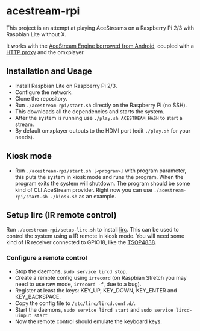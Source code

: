 # acestream-rpi

This project is an attempt at playing AceStreams on a Raspberry Pi 2/3 with Raspbian Lite without X.

It works with the [AceStream Engine borrowed from Android](https://github.com/ronniehd/plexus-dependencies/tree/master/Modules/Linux/arm/rpi2), coupled with a [HTTP proxy](https://github.com/AndreyPavlenko/aceproxy) and the omxplayer.

## Installation and Usage

* Install Raspbian Lite on Raspberry Pi 2/3.
* Configure the network.
* Clone the repository.
* Run `./acestream-rpi/start.sh` directly on the Raspberry Pi (no SSH).
* This downloads all the dependencies and starts the system.
* After the system is running use `./play.sh ACESTREAM_HASH` to start a stream.
* By default omxplayer outputs to the HDMI port (edit `./play.sh` for your needs).

## Kiosk mode

* Run `./acestream-rpi/start.sh [<program>]` with program parameter, this puts the system in kiosk mode and runs the program. When the program exits the system will shutdown. The program should be some kind of CLI AceStream provider. Right now you can use `./acestream-rpi/start.sh ./kiosk.sh` as an example.

## Setup lirc (IR remote control)

Run `./acestream-rpi/setup-lirc.sh` to install [lirc](http://www.lirc.org/). This can be used to control the system using a IR remote in kiosk mode. You will need some kind of IR receiver connected to GPIO18, like the [TSOP4838](https://www.google.com/search?q=TSOP4838+raspberry+pi+lirc).

### Configure a remote control

* Stop the daemons, `sudo service lircd stop`.
* Create a remote config using `irrecord` (on Raspbian Stretch you may need to use raw mode, `irrecord -f`, due to a bug).
* Register at least the keys: KEY_UP, KEY_DOWN, KEY_ENTER and KEY_BACKSPACE.
* Copy the config file to `/etc/lirc/lircd.conf.d/`.
* Start the daemons, `sudo service lircd start` and `sudo service lircd-uinput start`
* Now the remote control should emulate the keyboard keys.

